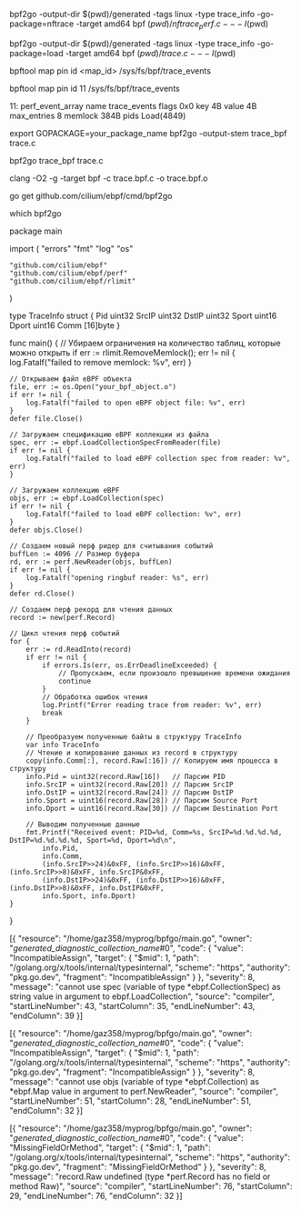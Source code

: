 bpf2go -output-dir $(pwd)/generated -tags linux -type trace_info -go-package=nftrace -target amd64 bpf $(pwd)/nftrace_perf.c -- -I$(pwd)

bpf2go -output-dir $(pwd)/generated -tags linux -type trace_info -go-package=load -target amd64 bpf $(pwd)/trace.c -- -I$(pwd)


bpftool map pin id <map_id> /sys/fs/bpf/trace_events

bpftool map pin id 11 /sys/fs/bpf/trace_events


11: perf_event_array  name trace_events  flags 0x0
        key 4B  value 4B  max_entries 8  memlock 384B
        pids Load(4849)


export GOPACKAGE=your_package_name
bpf2go -output-stem trace_bpf trace.c

bpf2go trace_bpf trace.c



clang -O2 -g -target bpf -c trace.bpf.c -o trace.bpf.o

go get github.com/cilium/ebpf/cmd/bpf2go

which bpf2go


package main

import (
	"errors"
	"fmt"
	"log"
	"os"

	"github.com/cilium/ebpf"
	"github.com/cilium/ebpf/perf"
	"github.com/cilium/ebpf/rlimit"
)

type TraceInfo struct {
	Pid   uint32
	SrcIP uint32
	DstIP uint32
	Sport uint16
	Dport uint16
	Comm  [16]byte
}

func main() {
	// Убираем ограничения на количество таблиц, которые можно открыть
	if err := rlimit.RemoveMemlock(); err != nil {
		log.Fatalf("failed to remove memlock: %v", err)
	}

	// Открываем файл eBPF объекта
	file, err := os.Open("your_bpf_object.o")
	if err != nil {
		log.Fatalf("failed to open eBPF object file: %v", err)
	}
	defer file.Close()

	// Загружаем спецификацию eBPF коллекции из файла
	spec, err := ebpf.LoadCollectionSpecFromReader(file)
	if err != nil {
		log.Fatalf("failed to load eBPF collection spec from reader: %v", err)
	}

	// Загружаем коллекцию eBPF
	objs, err := ebpf.LoadCollection(spec)
	if err != nil {
		log.Fatalf("failed to load eBPF collection: %v", err)
	}
	defer objs.Close()

	// Создаем новый перф ридер для считывания событий
	buffLen := 4096 // Размер буфера
	rd, err := perf.NewReader(objs, buffLen)
	if err != nil {
		log.Fatalf("opening ringbuf reader: %s", err)
	}
	defer rd.Close()

	// Создаем перф рекорд для чтения данных
	record := new(perf.Record)

	// Цикл чтения перф событий
	for {
		err := rd.ReadInto(record)
		if err != nil {
			if errors.Is(err, os.ErrDeadlineExceeded) {
				// Пропускаем, если произошло превышение времени ожидания
				continue
			}
			// Обработка ошибок чтения
			log.Printf("Error reading trace from reader: %v", err)
			break
		}

		// Преобразуем полученные байты в структуру TraceInfo
		var info TraceInfo
		// Чтение и копирование данных из record в структуру
		copy(info.Comm[:], record.Raw[:16]) // Копируем имя процесса в структуру
		info.Pid = uint32(record.Raw[16])   // Парсим PID
		info.SrcIP = uint32(record.Raw[20]) // Парсим SrcIP
		info.DstIP = uint32(record.Raw[24]) // Парсим DstIP
		info.Sport = uint16(record.Raw[28]) // Парсим Source Port
		info.Dport = uint16(record.Raw[30]) // Парсим Destination Port

		// Выводим полученные данные
		fmt.Printf("Received event: PID=%d, Comm=%s, SrcIP=%d.%d.%d.%d, DstIP=%d.%d.%d.%d, Sport=%d, Dport=%d\n",
			info.Pid,
			info.Comm,
			(info.SrcIP>>24)&0xFF, (info.SrcIP>>16)&0xFF, (info.SrcIP>>8)&0xFF, info.SrcIP&0xFF,
			(info.DstIP>>24)&0xFF, (info.DstIP>>16)&0xFF, (info.DstIP>>8)&0xFF, info.DstIP&0xFF,
			info.Sport, info.Dport)
	}
}


[{
	"resource": "/home/gaz358/myprog/bpfgo/main.go",
	"owner": "_generated_diagnostic_collection_name_#0",
	"code": {
		"value": "IncompatibleAssign",
		"target": {
			"$mid": 1,
			"path": "/golang.org/x/tools/internal/typesinternal",
			"scheme": "https",
			"authority": "pkg.go.dev",
			"fragment": "IncompatibleAssign"
		}
	},
	"severity": 8,
	"message": "cannot use spec (variable of type *ebpf.CollectionSpec) as string value in argument to ebpf.LoadCollection",
	"source": "compiler",
	"startLineNumber": 43,
	"startColumn": 35,
	"endLineNumber": 43,
	"endColumn": 39
}]


[{
	"resource": "/home/gaz358/myprog/bpfgo/main.go",
	"owner": "_generated_diagnostic_collection_name_#0",
	"code": {
		"value": "IncompatibleAssign",
		"target": {
			"$mid": 1,
			"path": "/golang.org/x/tools/internal/typesinternal",
			"scheme": "https",
			"authority": "pkg.go.dev",
			"fragment": "IncompatibleAssign"
		}
	},
	"severity": 8,
	"message": "cannot use objs (variable of type *ebpf.Collection) as *ebpf.Map value in argument to perf.NewReader",
	"source": "compiler",
	"startLineNumber": 51,
	"startColumn": 28,
	"endLineNumber": 51,
	"endColumn": 32
}]

[{
	"resource": "/home/gaz358/myprog/bpfgo/main.go",
	"owner": "_generated_diagnostic_collection_name_#0",
	"code": {
		"value": "MissingFieldOrMethod",
		"target": {
			"$mid": 1,
			"path": "/golang.org/x/tools/internal/typesinternal",
			"scheme": "https",
			"authority": "pkg.go.dev",
			"fragment": "MissingFieldOrMethod"
		}
	},
	"severity": 8,
	"message": "record.Raw undefined (type *perf.Record has no field or method Raw)",
	"source": "compiler",
	"startLineNumber": 76,
	"startColumn": 29,
	"endLineNumber": 76,
	"endColumn": 32
}]
